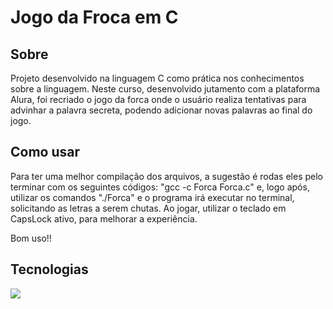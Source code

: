 <h1>Jogo da Froca em C</h1>

<h2>Sobre</h2>
<p>Projeto desenvolvido na linguagem C como prática nos conhecimentos sobre a linguagem. Neste curso, desenvolvido jutamento com a plataforma Alura, foi recriado o jogo da forca onde o 
usuário realiza tentativas para advinhar a palavra secreta, podendo adicionar novas palavras ao final do jogo.</p>

## Como usar
  <p>Para ter uma melhor compilação dos arquivos, a sugestão é rodas eles pelo terminar com os seguintes códigos: "gcc -c Forca Forca.c" e, logo após, utilizar os comandos
    "./Forca" e o programa irá executar no terminal, solicitando as letras a serem chutas. Ao jogar, utilizar o teclado em CapsLock ativo, para melhorar a experiência. </p>
  
  Bom uso!!

## Tecnologias
<div>
    <img src="https://img.shields.io/badge/C-F7DF1E?style=for-the-badge&logo=C&logoColor=white">

</div>
